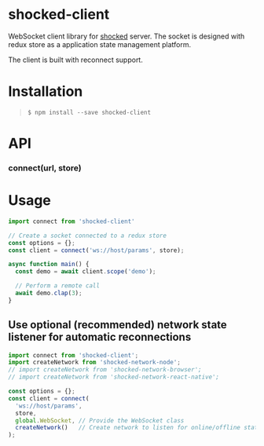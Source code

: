 # shocked-client
WebSocket client library for [shocked](https://npmjs.com/package/shocked) server. 
The socket is designed with redux store as a application state management platform.

The client is built with reconnect support.

# Installation
> `$ npm install --save shocked-client`

# API
### connect(url, store)


# Usage
```javascript
import connect from 'shocked-client'

// Create a socket connected to a redux store
const options = {};
const client = connect('ws://host/params', store);

async function main() {
  const demo = await client.scope('demo');

  // Perform a remote call
  await demo.clap(3);
}

```

## Use optional (recommended) network state listener for automatic reconnections

```javascript
import connect from 'shocked-client';
import createNetwork from 'shocked-network-node';
// import createNetwork from 'shocked-network-browser';
// import createNetwork from 'shocked-network-react-native';

const options = {};
const client = connect(
  'ws://host/params', 
  store, 
  global.WebSocket, // Provide the WebSocket class
  createNetwork()   // Create network to listen for online/offline status
);

